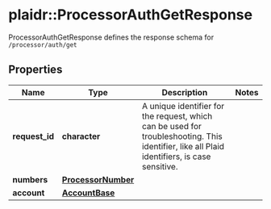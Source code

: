 # plaidr::ProcessorAuthGetResponse

ProcessorAuthGetResponse defines the response schema for `/processor/auth/get`

## Properties
Name | Type | Description | Notes
------------ | ------------- | ------------- | -------------
**request_id** | **character** | A unique identifier for the request, which can be used for troubleshooting. This identifier, like all Plaid identifiers, is case sensitive. | 
**numbers** | [**ProcessorNumber**](ProcessorNumber.md) |  | 
**account** | [**AccountBase**](AccountBase.md) |  | 


